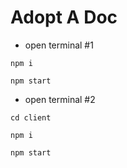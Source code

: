 # Adopt A Doc

- open terminal #1

```
npm i
```

```
npm start
```

- open terminal #2

```
cd client
```

```
npm i
```

```
npm start
```
